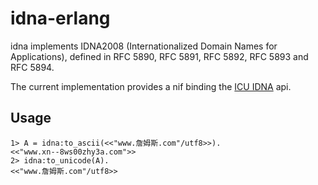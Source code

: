 # idna-erlang

idna implements IDNA2008 (Internationalized Domain Names for
Applications), defined in RFC 5890, RFC 5891, RFC 5892, RFC 5893 and RFC
5894.

The current implementation provides a nif binding the [ICU
IDNA](http://icu-project.org/apiref/icu4c/uidna_8h.html) api.

## Usage

    1> A = idna:to_ascii(<<"www.詹姆斯.com"/utf8>>).
    <<"www.xn--8ws00zhy3a.com">>
    2> idna:to_unicode(A).
    <<"www.詹姆斯.com"/utf8>>
